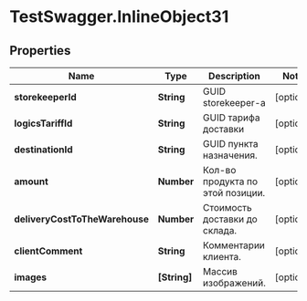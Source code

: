 # TestSwagger.InlineObject31

## Properties

Name | Type | Description | Notes
------------ | ------------- | ------------- | -------------
**storekeeperId** | **String** | GUID storekeeper-a | [optional] 
**logicsTariffId** | **String** | GUID тарифа доставки | [optional] 
**destinationId** | **String** | GUID пункта назначения. | [optional] 
**amount** | **Number** | Кол-во продукта по этой позиции. | [optional] 
**deliveryCostToTheWarehouse** | **Number** | Стоимость доставки до склада. | [optional] 
**clientComment** | **String** | Комментарии клиента. | [optional] 
**images** | **[String]** | Массив изображений. | [optional] 


